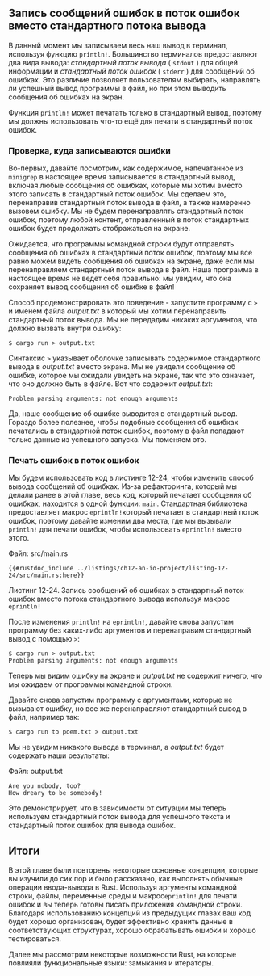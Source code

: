 ## Запись сообщений ошибок в поток ошибок вместо стандартного потока вывода

В данный момент мы записываем весь наш вывод в терминал, используя функцию `println!`. Большинство терминалов предоставляют два вида вывода: *стандартный поток вывода* ( `stdout` ) для общей информации и *стандартный поток ошибок* ( `stderr` ) для сообщений об ошибках. Это различие позволяет пользователям выбирать, направлять ли успешный вывод программы в файл, но при этом выводить сообщения об ошибках на экран.

Функция  `println!` может печатать только в стандартный вывод, поэтому мы должны использовать что-то ещё для печати в стандартный поток ошибок.

### Проверка, куда записываются ошибки

Во-первых, давайте посмотрим, как содержимое, напечатанное из `minigrep` в настоящее время записывается в стандартный вывод, включая любые сообщения об ошибках, которые мы хотим вместо этого записать в стандартный поток ошибок. Мы сделаем это, перенаправив стандартный поток вывода в файл, а также намеренно вызовем ошибку. Мы не будем перенаправлять стандартный поток ошибок, поэтому любой контент, отправленный в поток стандартных ошибок будет продолжать отображаться на экране.

Ожидается, что программы командной строки будут отправлять сообщения об ошибках в стандартный поток ошибок, поэтому мы все равно можем видеть сообщения об ошибках на экране, даже если мы перенаправляем стандартный поток вывода в файл. Наша программа в настоящее время не ведёт себя правильно: мы увидим, что она сохраняет вывод сообщения об ошибке в файл!

Способ продемонстрировать это поведение - запустите программу с `>` и именем файла *output.txt* в который мы хотим перенаправить стандартный поток вывода. Мы не передадим никаких аргументов, что должно вызвать внутри ошибку:

```console
$ cargo run > output.txt
```

Синтаксис `>` указывает оболочке записывать содержимое стандартного вывода в *output.txt* вместо экрана. Мы не увидели сообщение об ошибке, которое мы ожидали увидеть на экране, так что это означает, что оно должно быть в файле. Вот что содержит *output.txt*:

```text
Problem parsing arguments: not enough arguments
```

Да, наше сообщение об ошибке выводится в стандартный вывод. Гораздо более полезнее, чтобы подобные сообщения об ошибках печатались в стандартной поток ошибок, поэтому в файл попадают только данные из успешного запуска. Мы поменяем это.

### Печать ошибок в поток ошибок

Мы будем использовать код в листинге 12-24, чтобы изменить способ вывода сообщений об ошибках. Из-за рефакторинга, который мы делали ранее в этой главе, весь код, который печатает сообщения об ошибках, находится в одной функции: `main`. Стандартная библиотека предоставляет макрос `eprintln!`который печатает в стандартный поток ошибок, поэтому давайте изменим два места, где мы вызывали `println!` для печати ошибок, чтобы использовать `eprintln!` вместо этого.

<span class="filename">Файл: src/main.rs</span>

```rust,ignore
{{#rustdoc_include ../listings/ch12-an-io-project/listing-12-24/src/main.rs:here}}
```

<span class="caption">Листинг 12-24. Запись сообщений об ошибках в стандартный поток ошибок вместо потока стандартного вывода используя макрос <code>eprintln!</code></span>

После изменения `println!` на `eprintln!`, давайте снова запустим программу без каких-либо аргументов и перенаправим стандартный вывод с помощью `>`:

```text
$ cargo run > output.txt
Problem parsing arguments: not enough arguments
```

Теперь мы видим ошибку на экране и *output.txt* не содержит ничего, что мы ожидаем от программы командной строки.

Давайте снова запустим программу с аргументами, которые не вызывают ошибку, но все же перенаправляют стандартный вывод в файл, например так:

```console
$ cargo run to poem.txt > output.txt
```

Мы не увидим никакого вывода в терминал, а *output.txt* будет содержать наши результаты:

<span class="filename">Файл: output.txt</span>

```text
Are you nobody, too?
How dreary to be somebody!
```

Это демонстрирует, что в зависимости от ситуации мы теперь используем стандартный поток вывода для успешного текста и стандартный поток ошибок для вывода ошибок.

## Итоги

В этой главе были повторены некоторые основные концепции, которые вы изучили до сих пор и было рассказано, как выполнять обычные операции ввода-вывода в Rust. Используя аргументы командной строки, файлы, переменные среды и макрос`eprintln!` для печати ошибок и вы теперь готовы писать приложения командной строки. Благодаря использованию концепций из предыдущих главах ваш код будет хорошо организован, будет эффективно хранить данные в соответствующих структурах, хорошо обрабатывать ошибки и хорошо тестироваться.

Далее мы рассмотрим некоторые возможности Rust, на которые повлияли функциональные языки: замыкания и итераторы.
